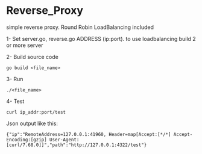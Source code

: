 # Reverse_Proxy
simple reverse proxy. Round Robin LoadBalancing included

1- Set server.go, reverse.go ADDRESS (ip:port). to use loadbalancing build 2 or more server

2- Build source code
```
go build <file_name>
```

3- Run
```
./<file_name>
```

4- Test
```
curl ip_addr:port/test
```
Json output like this:
```
{"ip":"RemoteAddress=127.0.0.1:41960, Header=map[Accept:[*/*] Accept-Encoding:[gzip] User-Agent:[curl/7.68.0]]","path":"http://127.0.0.1:4322/test"}
```
